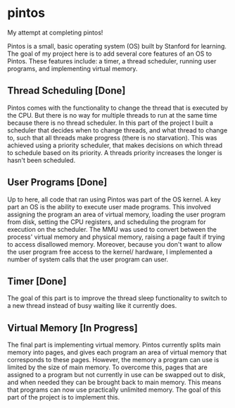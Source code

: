 # pintos
My attempt at completing pintos!

Pintos is a small, basic operating system (OS) built by Stanford for learning. The goal of my project here is to add several core features of an OS to Pintos. These features include: a timer, a thread scheduler, running user programs, and implementing virtual memory.


## Thread Scheduling [Done]
Pintos comes with the functionality to change the thread that is executed by the CPU. But there is no way for multiple threads to run at the same time because there is no thread scheduler. In this part of the project I built a scheduler that decides when to change threads, and what thread to change to, such that all threads make progress (there is no starvation). This was achieved using a priority scheduler, that makes decisions on which thread to schedule based on its priority. A threads priority increases the longer is hasn't been scheduled. 

## User Programs [Done]
Up to here, all code that ran using Pintos was part of the OS kernel. A key part an OS is the ability to execute user made programs. This involved assigning the program an area of virtual memory, loading the user program from disk, setting the CPU registers, and scheduling the program for execution on the scheduler. The MMU was used to convert between the process' virtual memory and physical memory, raising a page fault if trying to access disallowed memory. Moreover, because you don't want to allow the user program free access to the kernel/ hardware, I implemented a number of system calls that the user program can user.

## Timer [Done]
The goal of this part is to improve the thread sleep functionality to switch to a new thread instead of busy waiting like it currently does.

## Virtual Memory [In Progress]
The final part is implementing virtual memory. Pintos currently splits main memory into pages, and gives each program an area of virtual memory that corresponds to these pages. However, the memory a program can use is limited by the size of main memory. To overcome this, pages that are assigned to a program but not currently in use can be swapped out to disk, and when needed they can be brought back to main memory. This means that programs can now use practically unlimited memory. The goal of this part of the project is to implement this.
